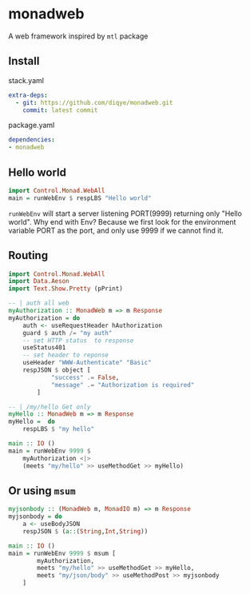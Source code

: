 # monadweb

A web framework inspired by `mtl` package

## Install
stack.yaml
```yaml
extra-deps: 
  - git: https://github.com/diqye/monadweb.git
    commit: latest commit
```
package.yaml
```yaml
dependencies:
- monadweb
```

## Hello world
```Haskell
import Control.Monad.WebAll
main = runWebEnv $ respLBS "Hello world"
```
`runWebEnv` will start a server listening PORT(9999) returning only "Hello world". Why end with Env? Because we first look for the environment variable PORT as the port, and only use 9999 if we cannot find it.

## Routing 
```Haskell
import Control.Monad.WebAll
import Data.Aeson
import Text.Show.Pretty (pPrint)

-- | auth all web
myAuthorization :: MonadWeb m => m Response
myAuthorization = do
    auth <- useRequestHeader hAuthorization
    guard $ auth /= "my auth"
    -- set HTTP status  to response
    useStatus401
    -- set header to reponse
    useHeader "WWW-Authenticate" "Basic"
    respJSON $ object [
            "success" .= False,
            "message" .= "Authorization is required"
        ]

-- | /my/hello Get only 
myHello :: MonadWeb m => m Response
myHello =  do
    respLBS $ "my hello"

main :: IO ()
main = runWebEnv 9999 $ 
    myAuthorization <|>
    (meets "my/hello" >> useMethodGet >> myHello)
```

## Or using `msum`
```Haskell
myjsonbody :: (MonadWeb m, MonadIO m) => m Response
myjsonbody = do
    a <- useBodyJSON
    respJSON $ (a::(String,Int,String))

main :: IO ()
main = runWebEnv 9999 $ msum [
        myAuthorization,
        meets "my/hello" >> useMethodGet >> myHello,
        meets "my/json/body" >> useMethodPost >> myjsonbody
    ]
```
